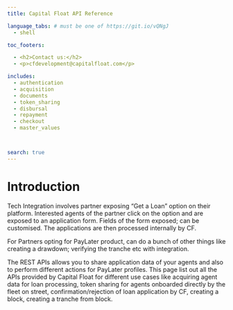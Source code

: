 ```yaml
---
title: Capital Float API Reference

language_tabs: # must be one of https://git.io/vQNgJ
  - shell

toc_footers:

  - <h2>Contact us:</h2>
  - <p>cfdevelopment@capitalfloat.com</p>

includes:
  - authentication
  - acquisition
  - documents
  - token_sharing
  - disbursal
  - repayment
  - checkout
  - master_values



search: true
---
```


# Introduction

Tech Integration involves partner exposing “Get a Loan” option on their platform. Interested agents of the partner click on the option and are exposed to an application form. Fields of the form exposed; can be customised. The applications are then processed internally by CF.

For Partners opting for PayLater product, can do a bunch of other things like creating a drawdown; verifying the tranche etc with integration.

The REST APIs allows you to share application data of your agents and also to perform different actions for PayLater profiles. This page list out all the APIs provided by Capital Float for different use cases like acquiring agent data for loan processing, token sharing for agents onboarded directly by the fleet on street, confirmation/rejection of loan application by CF, creating a block, creating a tranche from block.
